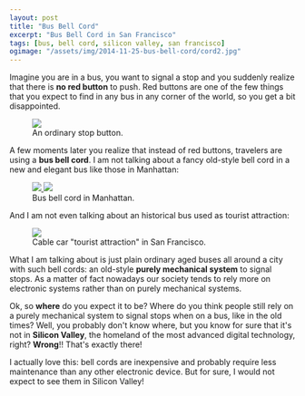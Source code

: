 ```yaml
---
layout: post
title: "Bus Bell Cord"
excerpt: "Bus Bell Cord in San Francisco"
tags: [bus, bell cord, silicon valley, san francisco]
ogimage: "/assets/img/2014-11-25-bus-bell-cord/cord2.jpg"
---
```


Imagine you are in a bus, you want to signal a stop and you suddenly realize that there is **no
red button** to push. Red buttons are one of the few things that you expect to find in any bus
in any corner of the world, so you get a bit disappointed.

<figure>
    <a href="{{ site.baseurl }}/assets/img/2014-11-25-bus-bell-cord/button.jpg">
        <img src="{{ site.baseurl }}/assets/img/2014-11-25-bus-bell-cord/button.jpg">
    </a>
    <figcaption>An ordinary stop button.</figcaption>
</figure>

A few moments later you realize that instead of red buttons, travelers are using a **bus bell cord**.
I am not talking about a fancy old-style bell cord in a new and elegant bus like those in Manhattan:

<figure class="half">
    <a href="{{ site.baseurl }}/assets/img/2014-11-25-bus-bell-cord/cord1.jpg">
        <img src="{{ site.baseurl }}/assets/img/2014-11-25-bus-bell-cord/cord1.jpg">
    </a>
    <a href="{{ site.baseurl }}/assets/img/2014-11-25-bus-bell-cord/cord2.jpg">
        <img src="{{ site.baseurl }}/assets/img/2014-11-25-bus-bell-cord/cord2.jpg">
    </a>
    <figcaption>Bus bell cord in Manhattan.</figcaption>
</figure>

And I am not even talking about an historical bus used as tourist attraction:

<figure>
    <a href="{{ site.baseurl }}/assets/img/2014-11-25-bus-bell-cord/cord3.jpg">
        <img src="{{ site.baseurl }}/assets/img/2014-11-25-bus-bell-cord/cord3.jpg">
    </a>
    <figcaption>Cable car "tourist attraction" in San Francisco.</figcaption>
</figure>

What I am talking about is just plain ordinary aged buses all around a city with such bell cords:
an old-style **purely mechanical system** to signal stops. As a matter of fact nowadays our society
tends to rely more on electronic systems rather than on purely mechanical systems.

Ok, so **where** do you expect it to be? Where do you think people still rely on a purely mechanical
system to signal stops when on a bus, like in the old times? Well, you probably don't know where,
but you know for sure that it's not in **Silicon Valley**, the homeland of the most advanced digital
technology, right? **Wrong**!! That's exactly there!

I actually love this: bell cords are inexpensive and probably require less maintenance than any other
electronic device. But for sure, I would not expect to see them in Silicon Valley!

